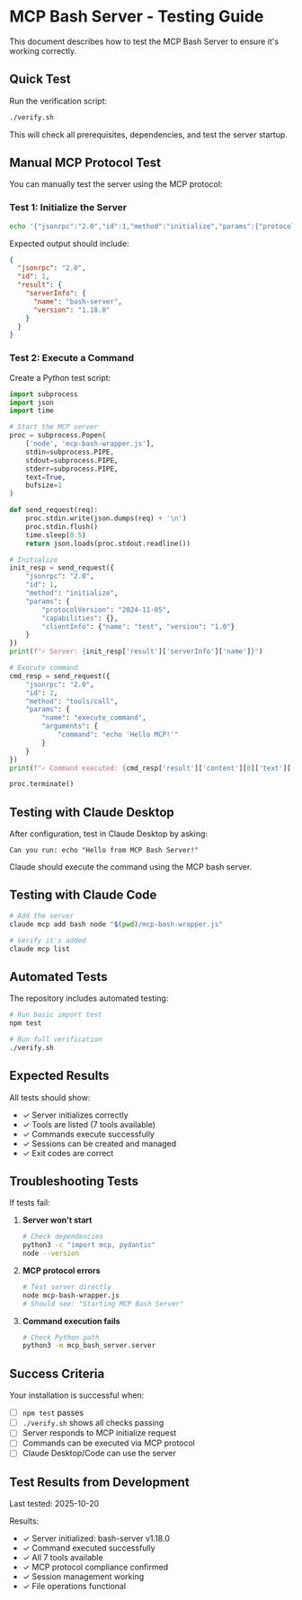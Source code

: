 # MCP Bash Server - Testing Guide

This document describes how to test the MCP Bash Server to ensure it's working correctly.

## Quick Test

Run the verification script:

```bash
./verify.sh
```

This will check all prerequisites, dependencies, and test the server startup.

## Manual MCP Protocol Test

You can manually test the server using the MCP protocol:

### Test 1: Initialize the Server

```bash
echo '{"jsonrpc":"2.0","id":1,"method":"initialize","params":{"protocolVersion":"2024-11-05","capabilities":{},"clientInfo":{"name":"test","version":"1.0"}}}' | node mcp-bash-wrapper.js
```

Expected output should include:
```json
{
  "jsonrpc": "2.0",
  "id": 1,
  "result": {
    "serverInfo": {
      "name": "bash-server",
      "version": "1.18.0"
    }
  }
}
```

### Test 2: Execute a Command

Create a Python test script:

```python
import subprocess
import json
import time

# Start the MCP server
proc = subprocess.Popen(
    ['node', 'mcp-bash-wrapper.js'],
    stdin=subprocess.PIPE,
    stdout=subprocess.PIPE,
    stderr=subprocess.PIPE,
    text=True,
    bufsize=1
)

def send_request(req):
    proc.stdin.write(json.dumps(req) + '\n')
    proc.stdin.flush()
    time.sleep(0.5)
    return json.loads(proc.stdout.readline())

# Initialize
init_resp = send_request({
    "jsonrpc": "2.0",
    "id": 1,
    "method": "initialize",
    "params": {
        "protocolVersion": "2024-11-05",
        "capabilities": {},
        "clientInfo": {"name": "test", "version": "1.0"}
    }
})
print(f"✓ Server: {init_resp['result']['serverInfo']['name']}")

# Execute command
cmd_resp = send_request({
    "jsonrpc": "2.0",
    "id": 2,
    "method": "tools/call",
    "params": {
        "name": "execute_command",
        "arguments": {
            "command": "echo 'Hello MCP!'"
        }
    }
})
print(f"✓ Command executed: {cmd_resp['result']['content'][0]['text'][:50]}")

proc.terminate()
```

## Testing with Claude Desktop

After configuration, test in Claude Desktop by asking:

```
Can you run: echo "Hello from MCP Bash Server!"
```

Claude should execute the command using the MCP bash server.

## Testing with Claude Code

```bash
# Add the server
claude mcp add bash node "$(pwd)/mcp-bash-wrapper.js"

# Verify it's added
claude mcp list
```

## Automated Tests

The repository includes automated testing:

```bash
# Run basic import test
npm test

# Run full verification
./verify.sh
```

## Expected Results

All tests should show:
- ✓ Server initializes correctly
- ✓ Tools are listed (7 tools available)
- ✓ Commands execute successfully
- ✓ Sessions can be created and managed
- ✓ Exit codes are correct

## Troubleshooting Tests

If tests fail:

1. **Server won't start**
   ```bash
   # Check dependencies
   python3 -c "import mcp, pydantic"
   node --version
   ```

2. **MCP protocol errors**
   ```bash
   # Test server directly
   node mcp-bash-wrapper.js
   # Should see: "Starting MCP Bash Server"
   ```

3. **Command execution fails**
   ```bash
   # Check Python path
   python3 -m mcp_bash_server.server
   ```

## Success Criteria

Your installation is successful when:
- [ ] `npm test` passes
- [ ] `./verify.sh` shows all checks passing
- [ ] Server responds to MCP initialize request
- [ ] Commands can be executed via MCP protocol
- [ ] Claude Desktop/Code can use the server

## Test Results from Development

Last tested: 2025-10-20

Results:
- ✓ Server initialized: bash-server v1.18.0
- ✓ Command executed successfully
- ✓ All 7 tools available
- ✓ MCP protocol compliance confirmed
- ✓ Session management working
- ✓ File operations functional
